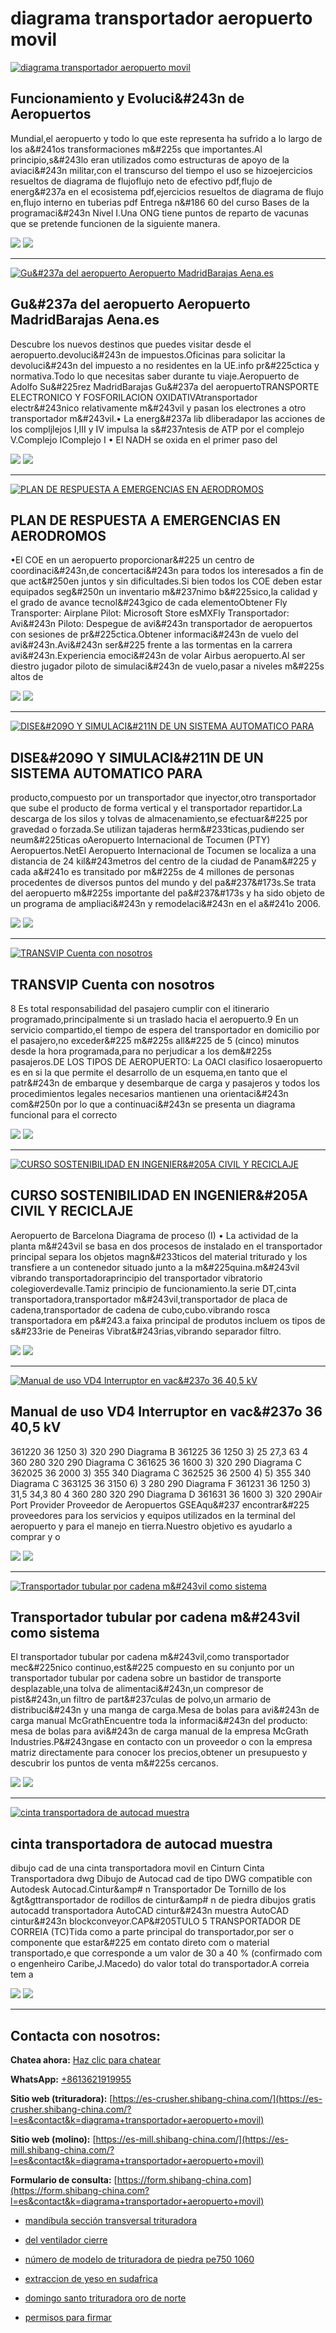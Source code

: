 # diagrama transportador aeropuerto movil

<a href="https://swt.shibang-china.com/?l=es&img&k=diagrama+transportador+aeropuerto+movil" target="_blank">![diagrama transportador aeropuerto movil](http://static.shibang-china.com/all-800x300/50.jpg)</a>

## Funcionamiento y Evoluci&#243n de Aeropuertos
Mundial,el aeropuerto y todo lo que este representa ha sufrido a lo largo de los a&#241os transformaciones m&#225s que importantes.Al principio,s&#243lo eran utilizados como estructuras de apoyo de la aviaci&#243n militar,con el transcurso del tiempo el uso se hizoejercicios resueltos de diagrama de flujoflujo neto de efectivo pdf,flujo de energ&#237a en el ecosistema pdf,ejercicios resueltos de diagrama de flujo en,flujo interno en tuberias pdf Entrega n&#186 60 del curso Bases de la programaci&#243n Nivel I.Una ONG tiene puntos de reparto de vacunas que se pretende funcionen de la siguiente manera.


<a href="https://whatsapp.shibangsoft.com/WhatsApp.php" target="_blank" title="WhatsApp">![](http://static.shibang-china.com/icon/whatsapp.png)</a> <a href="https://swt.shibang-china.com/?l=es&icon&k=diagrama+transportador+aeropuerto+movil" target="_blank">![](http://static.shibang-china.com/icon/chat-es.png)</a>

---

<a href="https://swt.shibang-china.com/?l=es&img&k=diagrama+transportador+aeropuerto+movil" target="_blank">![Gu&#237a del aeropuerto Aeropuerto MadridBarajas Aena.es](http://static.shibang-china.com/all-800x300/668.jpg)</a>

## Gu&#237a del aeropuerto Aeropuerto MadridBarajas Aena.es
Descubre los nuevos destinos que puedes visitar desde el aeropuerto.devoluci&#243n de impuestos.Oficinas para solicitar la devoluci&#243n del impuesto a no residentes en la UE.info pr&#225ctica y normativa.Todo lo que necesitas saber durante tu viaje.Aeropuerto de Adolfo Su&#225rez MadridBarajas Gu&#237a del aeropuertoTRANSPORTE ELECTRONICO Y FOSFORILACION OXIDATIVAtransportador electr&#243nico relativamente m&#243vil y pasan los electrones a otro transportador m&#243vil.• La energ&#237a lib dliberadapor las acciones de los compljlejos I,III y IV impulsa la s&#237ntesis de ATP por el complejo V.Complejo IComplejo I • El NADH se oxida en el primer paso del


<a href="https://whatsapp.shibangsoft.com/WhatsApp.php" target="_blank" title="WhatsApp">![](http://static.shibang-china.com/icon/whatsapp.png)</a> <a href="https://swt.shibang-china.com/?l=es&icon&k=diagrama+transportador+aeropuerto+movil" target="_blank">![](http://static.shibang-china.com/icon/chat-es.png)</a>

---

<a href="https://swt.shibang-china.com/?l=es&img&k=diagrama+transportador+aeropuerto+movil" target="_blank">![PLAN DE RESPUESTA A EMERGENCIAS EN AERODROMOS](http://static.shibang-china.com/all-800x300/764.jpg)</a>

## PLAN DE RESPUESTA A EMERGENCIAS EN AERODROMOS
•El COE en un aeropuerto proporcionar&#225 un centro de coordinaci&#243n,de concertaci&#243n para todos los interesados a fin de que act&#250en juntos y sin dificultades.Si bien todos los COE deben estar equipados seg&#250n un inventario m&#237nimo b&#225sico,la calidad y el grado de avance tecnol&#243gico de cada elementoObtener Fly Transporter: Airplane Pilot: Microsoft Store esMXFly Transportador: Avi&#243n Piloto: Despegue de avi&#243n transportador de aeropuertos con sesiones de pr&#225ctica.Obtener informaci&#243n de vuelo del avi&#243n.Avi&#243n ser&#225 frente a las tormentas en la carrera avi&#243n.Experiencia emoci&#243n de volar Airbus aeropuerto.Al ser diestro jugador piloto de simulaci&#243n de vuelo,pasar a niveles m&#225s altos de


<a href="https://whatsapp.shibangsoft.com/WhatsApp.php" target="_blank" title="WhatsApp">![](http://static.shibang-china.com/icon/whatsapp.png)</a> <a href="https://swt.shibang-china.com/?l=es&icon&k=diagrama+transportador+aeropuerto+movil" target="_blank">![](http://static.shibang-china.com/icon/chat-es.png)</a>

---

<a href="https://swt.shibang-china.com/?l=es&img&k=diagrama+transportador+aeropuerto+movil" target="_blank">![DISE&#209O Y SIMULACI&#211N DE UN SISTEMA AUTOMATICO PARA](http://static.shibang-china.com/all-800x300/825.jpg)</a>

## DISE&#209O Y SIMULACI&#211N DE UN SISTEMA AUTOMATICO PARA
producto,compuesto por un transportador que inyector,otro transportador que sube el producto de forma vertical y el transportador repartidor.La descarga de los silos y tolvas de almacenamiento,se efectuar&#225 por gravedad o forzada.Se utilizan tajaderas herm&#233ticas,pudiendo ser neum&#225ticas oAeropuerto Internacional de Tocumen (PTY) Aeropuertos.NetEl Aeropuerto Internacional de Tocumen se localiza a una distancia de 24 kil&#243metros del centro de la ciudad de Panam&#225 y cada a&#241o es transitado por m&#225s de 4 millones de personas procedentes de diversos puntos del mundo y del pa&#237&#173s.Se trata del aeropuerto m&#225s importante del pa&#237&#173s y ha sido objeto de un programa de ampliaci&#243n y remodelaci&#243n en el a&#241o 2006.


<a href="https://whatsapp.shibangsoft.com/WhatsApp.php" target="_blank" title="WhatsApp">![](http://static.shibang-china.com/icon/whatsapp.png)</a> <a href="https://swt.shibang-china.com/?l=es&icon&k=diagrama+transportador+aeropuerto+movil" target="_blank">![](http://static.shibang-china.com/icon/chat-es.png)</a>

---

<a href="https://swt.shibang-china.com/?l=es&img&k=diagrama+transportador+aeropuerto+movil" target="_blank">![TRANSVIP Cuenta con nosotros](http://static.shibang-china.com/all-800x300/232.jpg)</a>

## TRANSVIP Cuenta con nosotros
8 Es total responsabilidad del pasajero cumplir con el itinerario programado,principalmente si un traslado hacia el aeropuerto.9 En un servicio compartido,el tiempo de espera del transportador en domicilio por el pasajero,no exceder&#225 m&#225s all&#225 de 5 (cinco) minutos desde la hora programada,para no perjudicar a los dem&#225s pasajeros.DE LOS TIPOS DE AEROPUERTO: La OACI clasifico losaeropuerto es en si la que permite el desarrollo de un esquema,en tanto que el patr&#243n de embarque y desembarque de carga y pasajeros y todos los procedimientos legales necesarios mantienen una orientaci&#243n com&#250n por lo que a continuaci&#243n se presenta un diagrama funcional para el correcto


<a href="https://whatsapp.shibangsoft.com/WhatsApp.php" target="_blank" title="WhatsApp">![](http://static.shibang-china.com/icon/whatsapp.png)</a> <a href="https://swt.shibang-china.com/?l=es&icon&k=diagrama+transportador+aeropuerto+movil" target="_blank">![](http://static.shibang-china.com/icon/chat-es.png)</a>

---

<a href="https://swt.shibang-china.com/?l=es&img&k=diagrama+transportador+aeropuerto+movil" target="_blank">![CURSO SOSTENIBILIDAD EN INGENIER&#205A CIVIL Y RECICLAJE](http://static.shibang-china.com/all-800x300/663.jpg)</a>

## CURSO SOSTENIBILIDAD EN INGENIER&#205A CIVIL Y RECICLAJE
Aeropuerto de Barcelona Diagrama de proceso (I) • La actividad de la planta m&#243vil se basa en dos procesos de instalado en el transportador principal separa los objetos magn&#233ticos del material triturado y los transfiere a un contenedor situado junto a la m&#225quina.m&#243vil vibrando transportadoraprincipio del transportador vibratorio colegioverdevalle.Tamiz principio de funcionamiento.la serie DT,cinta transportadora,transportador m&#243vil,transportador de placa de cadena,transportador de cadena de cubo,cubo.vibrando rosca transportadora em p&#243.a faixa principal de produtos incluem os tipos de s&#233rie de Peneiras Vibrat&#243rias,vibrando separador filtro.


<a href="https://whatsapp.shibangsoft.com/WhatsApp.php" target="_blank" title="WhatsApp">![](http://static.shibang-china.com/icon/whatsapp.png)</a> <a href="https://swt.shibang-china.com/?l=es&icon&k=diagrama+transportador+aeropuerto+movil" target="_blank">![](http://static.shibang-china.com/icon/chat-es.png)</a>

---

<a href="https://swt.shibang-china.com/?l=es&img&k=diagrama+transportador+aeropuerto+movil" target="_blank">![Manual de uso VD4 Interruptor en vac&#237o 36 40,5 kV](http://static.shibang-china.com/all-800x300/745.jpg)</a>

## Manual de uso VD4 Interruptor en vac&#237o 36 40,5 kV
361220 36 1250 3) 320 290 Diagrama B 361225 36 1250 3) 25 27,3 63 4 360 280 320 290 Diagrama C 361625 36 1600 3) 320 290 Diagrama C 362025 36 2000 3) 355 340 Diagrama C 362525 36 2500 4) 5) 355 340 Diagrama C 363125 36 3150 6) 3 280 290 Diagrama F 361231 36 1250 3) 31,5 34,3 80 4 360 280 320 290 Diagrama D 361631 36 1600 3) 320 290Air Port Provider Proveedor de Aeropuertos GSEAqu&#237 encontrar&#225 proveedores para los servicios y equipos utilizados en la terminal del aeropuerto y para el manejo en tierra.Nuestro objetivo es ayudarlo a comprar y o


<a href="https://whatsapp.shibangsoft.com/WhatsApp.php" target="_blank" title="WhatsApp">![](http://static.shibang-china.com/icon/whatsapp.png)</a> <a href="https://swt.shibang-china.com/?l=es&icon&k=diagrama+transportador+aeropuerto+movil" target="_blank">![](http://static.shibang-china.com/icon/chat-es.png)</a>

---

<a href="https://swt.shibang-china.com/?l=es&img&k=diagrama+transportador+aeropuerto+movil" target="_blank">![Transportador tubular por cadena m&#243vil como sistema](http://static.shibang-china.com/all-800x300/1013.jpg)</a>

## Transportador tubular por cadena m&#243vil como sistema
El transportador tubular por cadena m&#243vil,como transportador mec&#225nico continuo,est&#225 compuesto en su conjunto por un transportador tubular por cadena sobre un bastidor de transporte desplazable,una tolva de alimentaci&#243n,un compresor de pist&#243n,un filtro de part&#237culas de polvo,un armario de distribuci&#243n y una manga de carga.Mesa de bolas para avi&#243n de carga manual McGrathEncuentre toda la informaci&#243n del producto: mesa de bolas para avi&#243n de carga manual de la empresa McGrath Industries.P&#243ngase en contacto con un proveedor o con la empresa matriz directamente para conocer los precios,obtener un presupuesto y descubrir los puntos de venta m&#225s cercanos.


<a href="https://whatsapp.shibangsoft.com/WhatsApp.php" target="_blank" title="WhatsApp">![](http://static.shibang-china.com/icon/whatsapp.png)</a> <a href="https://swt.shibang-china.com/?l=es&icon&k=diagrama+transportador+aeropuerto+movil" target="_blank">![](http://static.shibang-china.com/icon/chat-es.png)</a>

---

<a href="https://swt.shibang-china.com/?l=es&img&k=diagrama+transportador+aeropuerto+movil" target="_blank">![cinta transportadora de autocad muestra](http://static.shibang-china.com/all-800x300/1084.jpg)</a>

## cinta transportadora de autocad muestra
dibujo cad de una cinta transportadora movil en Cinturn Cinta Transportadora dwg Dibujo de Autocad cad de tipo DWG compatible con Autodesk Autocad.Cintur&amp# n Transportador De Tornillo de los &gt&gttransportador de rodillos de cintur&amp# n de piedra dibujos gratis autocadd transportadora AutoCAD cintur&#243n muestra AutoCAD cintur&#243n blockconveyor.CAP&#205TULO 5 TRANSPORTADOR DE CORREIA (TC)Tida como a parte principal do transportador,por ser o componente que estar&#225 em contato direto com o material transportado,e que corresponde a um valor de 30 a 40 % (confirmado com o engenheiro Caribe,J.Macedo) do valor total do transportador.A correia tem a


<a href="https://whatsapp.shibangsoft.com/WhatsApp.php" target="_blank" title="WhatsApp">![](http://static.shibang-china.com/icon/whatsapp.png)</a> <a href="https://swt.shibang-china.com/?l=es&icon&k=diagrama+transportador+aeropuerto+movil" target="_blank">![](http://static.shibang-china.com/icon/chat-es.png)</a>

---
## Contacta con nosotros:

**Chatea ahora:** [Haz clic para chatear](https://swt.shibang-china.com?l=es&contact&k=diagrama+transportador+aeropuerto+movil)

**WhatsApp:**  [+8613621919955](https://whatsapp.shibangsoft.com/WhatsApp.php)

**Sitio web (trituradora):** [https://es-crusher.shibang-china.com/](https://es-crusher.shibang-china.com/?l=es&contact&k=diagrama+transportador+aeropuerto+movil)

**Sitio web (molino):** [https://es-mill.shibang-china.com/](https://es-mill.shibang-china.com/?l=es&contact&k=diagrama+transportador+aeropuerto+movil)

**Formulario de consulta:** [https://form.shibang-china.com](https://form.shibang-china.com?l=es&contact&k=diagrama+transportador+aeropuerto+movil)

* [mandíbula sección transversal trituradora](../73/mand%C3%ADbula%20secci%C3%B3n%20transversal%20trituradora.md)

* [del ventilador cierre](../69/del%20ventilador%20cierre.md)

* [número de modelo de trituradora de piedra pe750 1060](../77/n%C3%BAmero%20de%20modelo%20de%20trituradora%20de%20piedra%20pe750%201060.md)

* [extraccion de yeso en sudafrica](../70/extraccion%20de%20yeso%20en%20sudafrica.md)

* [domingo santo trituradora oro de norte](../77/domingo%20santo%20trituradora%20oro%20de%20norte.md)

* [permisos para firmar](../71/permisos%20para%20firmar.md)